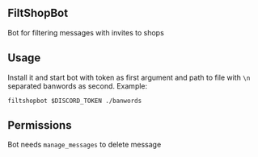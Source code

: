 FiltShopBot
--
Bot for filtering messages with invites to shops

Usage
--
Install it and start bot with token as first argument and path to file with `\n` separated banwords as second. Example:
```
filtshopbot $DISCORD_TOKEN ./banwords
```

Permissions
--
Bot needs `manage_messages` to delete message
